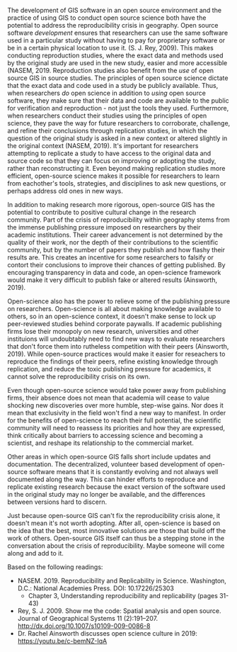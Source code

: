 The development of GIS software in an open source environment and the practice of using GIS to conduct open source science both have the potential to address the reproducibility crisis in geography.
Open source software *development* ensures that researchers can use the same software used in a particular study without having to pay for proprietary software or be in a certain physical location to use it. (S. J. Rey, 2009). 
This makes conducting reproduction studies, where the exact data and methods used by the original study are used in the new study, easier and more accessible (NASEM, 2019.
Reproduction studies also benefit from the *use* of open source GIS in source studies. The principles of open source science dictate that the exact data and code used in a study be publicly available. 
Thus, when researchers *do* open science in addition to *using* open source software, they make sure that their data and code are available to the public for verification and reproduction - not just the tools they used.
Furthermore, when researchers conduct their studies using the principles of open science, they pave the way for future researchers to corroborate, challenge, and refine their conclusions through replication studies, in which the question of the original study is asked in a new context or altered slightly in the original context (NASEM, 2019). 
It's important for researchers attempting to replicate a study to have access to the original data and source code so that they can focus on improving or adopting the study, rather than reconstructing it.
Even beyond making replication studies more efficient, open-source science makes it possible for researchers to learn from eachother's tools, strategies, and disciplines to ask new questions, or perhaps address old ones in new ways. 

In addition to making research more rigorous, open-source GIS has the potential to contribute to positive cultural change in the research community. 
Part of the crisis of reproducibility within geography stems from the immense publishing pressure imposed on researchers by their academic institutions. 
Their career advancement is not determined by the quality of their work, nor the depth of their contributions to the scientific community, but by the number of papers they publish and how flashy their results are. 
This creates an incentive for some researchers to falsify or contort their conclusions to improve their chances of getting published. 
By encouraging transparency in data and code, an open-science framework would make it very difficult to publish fake or altered results (Ainsworth, 2019).

Open-science also has the power to relieve some of the publishing pressure on researchers. 
Open-science is all about making knowledge available to others, so in an open-science context, it doesn't make sense to lock up peer-reviewed studies behind corporate paywalls. 
If academic publishing firms lose their monopoly on new research, universities and other instituions will undoubtably need to find new ways to evaluate researchers that don't force them into rutheless competition with their peers (Ainsworth, 2019).
While open-source practices would make it easier for reseachers to reproduce the findings of their peers, refine existing knowledge through replication, and reduce the toxic publishing pressure for academics, it cannot solve the reproducibility crisis on its own.

Even though open-source science would take power away from publishing firms, their absence does not mean that academia will cease to value shocking new discoveries over more humble, step-wise gains.
Nor does it mean that exclusivity in the field won't find a new way to manifest.
In order for the benefits of open-science to reach their full potential, the scientific community will need to reassess its priorities and how they are expressed, think critically about barriers to accessing science and becoming a scientist, and reshape its relationship to the commercial market. 

Other areas in which open-source GIS falls short include updates and documentation. 
The decentralized, volunteer based development of open-source software means that it is constantly evolving and not always well documented along the way. 
This can hinder efforts to reproduce and replicate existing research because the exact version of the software used in the original study may no longer be available, and the differences between versions hard to discern. 

Just because open-source GIS can't fix the reproducibility crisis alone, it doesn't mean it's not worth adopting. After all, open-science is based on the idea that the best, most innovative solutions are those that build off the work of others. Open-source GIS itself can thus be a stepping stone in the conversation about the crisis of reproducibility. Maybe someone will come along and add to it.


Based on the following readings:

+ NASEM. 2019. Reproducibility and Replicability in Science. Washington, D.C.: National Academies Press. DOI: 10.17226/25303
  + Chapter 3, Understanding reproducibility and replicability (pages 31-43)
+ Rey, S. J. 2009. Show me the code: Spatial analysis and open source. Journal of Geographical Systems 11 (2):191–207. http://dx.doi.org/10.1007/s10109-009-0086-8
+ Dr. Rachel Ainsworth discusses open science culture in 2019: https://youtu.be/c-bemNZ-IqA
